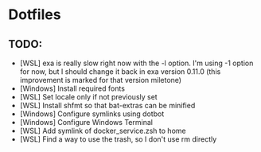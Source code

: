 # Dotfiles

## TODO:

- [WSL] exa is really slow right now with the -l option. I'm using -1 option for now, but I should change it back in exa version 0.11.0 (this improvement is marked for that version miletone)
- [Windows] Install required fonts
- [WSL] Set locale only if not previously set
- [WSL] Install shfmt so that bat-extras can be minified
- [Windows] Configure symlinks using dotbot
- [Windows] Configure Windows Terminal
- [WSL] Add symlink of docker_service.zsh to home
- [WSL] Find a way to use the trash, so I don't use rm directly
